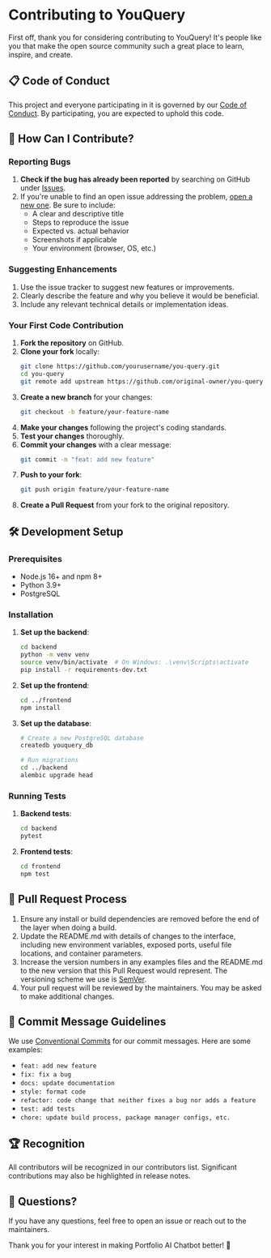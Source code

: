 # Contributing to YouQuery

First off, thank you for considering contributing to YouQuery! It's people like you that make the open source community such a great place to learn, inspire, and create.

## 📋 Code of Conduct

This project and everyone participating in it is governed by our [Code of Conduct](CODE_OF_CONDUCT.md). By participating, you are expected to uphold this code.

## 🎯 How Can I Contribute?

### Reporting Bugs

1. **Check if the bug has already been reported** by searching on GitHub under [Issues](https://github.com/yourusername/you-query/issues).
2. If you're unable to find an open issue addressing the problem, [open a new one](https://github.com/yourusername/you-query/issues/new). Be sure to include:
   - A clear and descriptive title
   - Steps to reproduce the issue
   - Expected vs. actual behavior
   - Screenshots if applicable
   - Your environment (browser, OS, etc.)

### Suggesting Enhancements

1. Use the issue tracker to suggest new features or improvements.
2. Clearly describe the feature and why you believe it would be beneficial.
3. Include any relevant technical details or implementation ideas.

### Your First Code Contribution

1. **Fork the repository** on GitHub.
2. **Clone your fork** locally:
   ```bash
   git clone https://github.com/yourusername/you-query.git
   cd you-query
   git remote add upstream https://github.com/original-owner/you-query.git
   ```
3. **Create a new branch** for your changes:
   ```bash
   git checkout -b feature/your-feature-name
   ```
4. **Make your changes** following the project's coding standards.
5. **Test your changes** thoroughly.
6. **Commit your changes** with a clear message:
   ```bash
   git commit -m "feat: add new feature"
   ```
7. **Push to your fork**:
   ```bash
   git push origin feature/your-feature-name
   ```
8. **Create a Pull Request** from your fork to the original repository.

## 🛠 Development Setup

### Prerequisites

- Node.js 16+ and npm 8+
- Python 3.9+
- PostgreSQL

### Installation

1. **Set up the backend**:
   ```bash
   cd backend
   python -m venv venv
   source venv/bin/activate  # On Windows: .\venv\Scripts\activate
   pip install -r requirements-dev.txt
   ```

2. **Set up the frontend**:
   ```bash
   cd ../frontend
   npm install
   ```

3. **Set up the database**:
   ```bash
   # Create a new PostgreSQL database
   createdb youquery_db
   
   # Run migrations
   cd ../backend
   alembic upgrade head
   ```

### Running Tests

1. **Backend tests**:
   ```bash
   cd backend
   pytest
   ```

2. **Frontend tests**:
   ```bash
   cd frontend
   npm test
   ```

## 📝 Pull Request Process

1. Ensure any install or build dependencies are removed before the end of the layer when doing a build.
2. Update the README.md with details of changes to the interface, including new environment variables, exposed ports, useful file locations, and container parameters.
3. Increase the version numbers in any examples files and the README.md to the new version that this Pull Request would represent. The versioning scheme we use is [SemVer](http://semver.org/).
4. Your pull request will be reviewed by the maintainers. You may be asked to make additional changes.

## 📜 Commit Message Guidelines

We use [Conventional Commits](https://www.conventionalcommits.org/) for our commit messages. Here are some examples:

- `feat: add new feature`
- `fix: fix a bug`
- `docs: update documentation`
- `style: format code`
- `refactor: code change that neither fixes a bug nor adds a feature`
- `test: add tests`
- `chore: update build process, package manager configs, etc.`

## 🏆 Recognition

All contributors will be recognized in our contributors list. Significant contributions may also be highlighted in release notes.

## 🤔 Questions?

If you have any questions, feel free to open an issue or reach out to the maintainers.

Thank you for your interest in making Portfolio AI Chatbot better! 🚀

